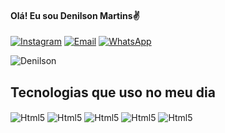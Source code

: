 #### Olá! Eu sou Denilson Martins✌️



[![Instagram](https://img.shields.io/badge/Instagram-E4405F?style=for-the-badge&logo=instagram&logoColor=white)](https://www.instagram.com/denis_silva.m/)
[![Email](https://img.shields.io/badge/Gmail-D14836?style=for-the-badge&logo=gmail&logoColor=white)](luiz2017.lvmb@gmail.com)
[![WhatsApp](https://img.shields.io/badge/WhatsApp-25D366?style=for-the-badge&logo=whatsapp&logoColor=white)](https://wa.me/5581981868232?text=Ol%C3%A1%21%2C+gostaria+de+falar+com+Denilson)

![Denilson](https://github-readme-stats.vercel.app/api?username=DenilsonSM1&show_icons=true&theme=dracula)



## Tecnologias que uso no meu dia

<div style="display:inline_block">
<img align="center" alt="Html5" src="https://img.shields.io/badge/HTML5-E34F26?style=for-the-badge&logo=html5&logoColor=white"/>
<img align="center" alt="Html5" src="https://img.shields.io/badge/CSS3-1572B6?style=for-the-badge&logo=css3&logoColor=white"/>
<img align="center" alt="Html5" src="https://img.shields.io/badge/JavaScript-323330?style=for-the-badge&logo=javascript&logoColor=F7DF1E"/>
<img align="center" alt="Html5" src="https://img.shields.io/badge/PHP-777BB4?style=for-the-badge&logo=php&logoColor=white"/>
<img align="center" alt="Html5" src="https://img.shields.io/badge/React-20232A?style=for-the-badge&logo=react&logoColor=61DAFB"/>

</div>
